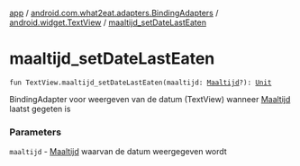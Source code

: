 [app](../../index.md) / [android.com.what2eat.adapters.BindingAdapters](../index.md) / [android.widget.TextView](index.md) / [maaltijd_setDateLastEaten](./maaltijd_set-date-last-eaten.md)

# maaltijd_setDateLastEaten

`fun TextView.maaltijd_setDateLastEaten(maaltijd: `[`Maaltijd`](../../android.com.what2eat.model/-maaltijd/index.md)`?): `[`Unit`](https://kotlinlang.org/api/latest/jvm/stdlib/kotlin/-unit/index.html)

BindingAdapter voor weergeven van de datum (TextView) wanneer [Maaltijd](../../android.com.what2eat.model/-maaltijd/index.md) laatst gegeten is

### Parameters

`maaltijd` - [Maaltijd](../../android.com.what2eat.model/-maaltijd/index.md) waarvan de datum weergegeven wordt